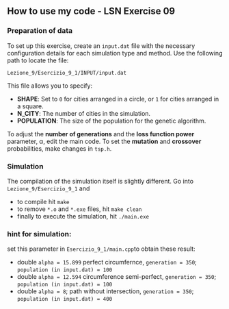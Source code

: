 ## How to use my code - LSN Exercise 09

### Preparation of data

To set up this exercise, create an `input.dat` file with the necessary configuration details for each simulation type and method. Use the following path to locate the file:

`Lezione_9/Esercizio_9_1/INPUT/input.dat`

This file allows you to specify:

- **SHAPE**: Set to `0` for cities arranged in a circle, or `1` for cities arranged in a square.
- **N_CITY**: The number of cities in the simulation.
- **POPULATION**: The size of the population for the genetic algorithm.

To adjust the **number of generations** and the **loss function power** parameter, α, edit the main code. To set the **mutation** and **crossover** probabilities, make changes in `tsp.h`.


### Simulation

The compilation of the simulation itself is slightly different. Go into `Lezione_9/Esercizio_9_1` and
- to compile hit `make`
- to remove `*.o` and `*.exe` files, hit `make clean`
- finally to execute the simulation, hit `./main.exe`

### hint for simulation:
set this parameter in `Esercizio_9_1/main.cpp`to obtain these result:
- double `alpha = 15.899` perfect circumfernce, `generation = 350`; `population (in input.dat) = 100`
- double `alpha = 12.594` circumference semi-perfect, `generation = 350`; `population (in input.dat) = 100`
- double `alpha = 8`; path without intersection, `generation = 350`; `population (in input.dat) = 400`
